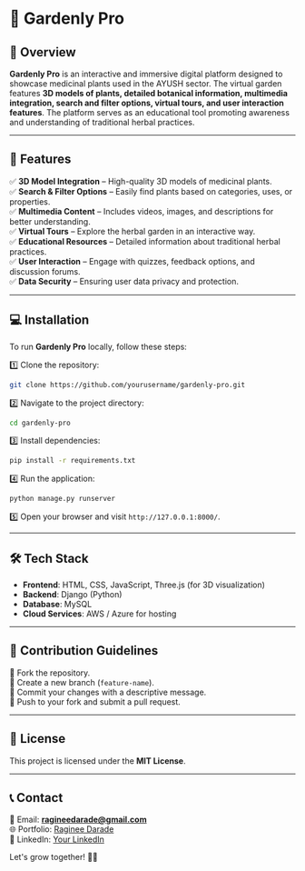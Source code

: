  # 🌿 Gardenly Pro

## 🌟 Overview
**Gardenly Pro** is an interactive and immersive digital platform designed to showcase medicinal plants used in the AYUSH sector. The virtual garden features **3D models of plants, detailed botanical information, multimedia integration, search and filter options, virtual tours, and user interaction features**. The platform serves as an educational tool promoting awareness and understanding of traditional herbal practices.

---

## 🚀 Features
✅ **3D Model Integration** – High-quality 3D models of medicinal plants.  
✅ **Search & Filter Options** – Easily find plants based on categories, uses, or properties.  
✅ **Multimedia Content** – Includes videos, images, and descriptions for better understanding.  
✅ **Virtual Tours** – Explore the herbal garden in an interactive way.  
✅ **Educational Resources** – Detailed information about traditional herbal practices.  
✅ **User Interaction** – Engage with quizzes, feedback options, and discussion forums.  
✅ **Data Security** – Ensuring user data privacy and protection.  

---

## 💻 Installation
To run **Gardenly Pro** locally, follow these steps:

1️⃣ Clone the repository:
   ```bash
   git clone https://github.com/yourusername/gardenly-pro.git
   ```
2️⃣ Navigate to the project directory:
   ```bash
   cd gardenly-pro
   ```
3️⃣ Install dependencies:
   ```bash
   pip install -r requirements.txt
   ```
4️⃣ Run the application:
   ```bash
   python manage.py runserver
   ```
5️⃣ Open your browser and visit `http://127.0.0.1:8000/`.

---

## 🛠️ Tech Stack
- **Frontend**: HTML, CSS, JavaScript, Three.js (for 3D visualization)
- **Backend**: Django (Python)
- **Database**: MySQL
- **Cloud Services**: AWS / Azure for hosting

---

## 🤝 Contribution Guidelines
🔹 Fork the repository.  
🔹 Create a new branch (`feature-name`).  
🔹 Commit your changes with a descriptive message.  
🔹 Push to your fork and submit a pull request.  

---

## 📜 License
This project is licensed under the **MIT License**.

---

## 📞 Contact
📧 Email: **ragineedarade@gmail.com**  
🌐 Portfolio: [Raginee Darade](https://yourportfolio.com)  
🚀 LinkedIn: [Your LinkedIn](https://linkedin.com/in/yourprofile)  

Let's grow together! 🌱✨

